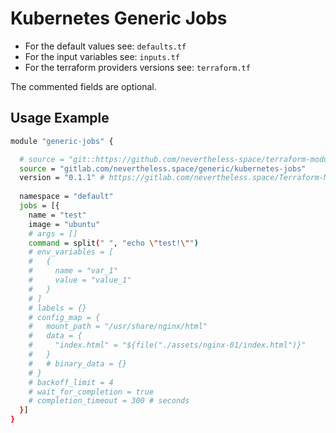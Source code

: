 # Kubernetes Generic Jobs

- For the default values see: `defaults.tf`
- For the input variables see: `inputs.tf`
- For the terraform providers versions see: `terraform.tf`

The commented fields are optional.

## Usage Example
```bash
module "generic-jobs" {

  # source = "git::https://github.com/nevertheless-space/terraform-modules//kubernetes/jobs/generic"
  source = "gitlab.com/nevertheless.space/generic/kubernetes-jobs"
  version = "0.1.1" # https://gitlab.com/nevertheless.space/Terraform-Modules/-/infrastructure_registry?sort=desc&orderBy=created_at&search[]=generic%2Fkubernetes-jobs&search[]=
  
  namespace = "default"
  jobs = [{
    name = "test"
    image = "ubuntu"
    # args = []
    command = split(" ", "echo \"test!\"")
    # env_variables = [
    #   {
    #     name = "var_1"
    #     value = "value_1"
    #   }
    # ]
    # labels = {}
    # config_map = {
    #   mount_path = "/usr/share/nginx/html"
    #   data = {
    #     "index.html" = "${file("./assets/nginx-01/index.html")}"
    #   }
    #   # binary_data = {}
    # }
    # backoff_limit = 4
    # wait_for_completion = true
    # completion_timeout = 300 # seconds
  }]
}
```